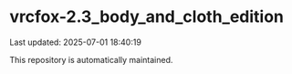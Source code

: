 # vrcfox-2.3_body_and_cloth_edition

Last updated: 2025-07-01 18:40:19

This repository is automatically maintained.
